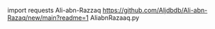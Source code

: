 import requests
Ali-abn-Razzaq
https://github.com/Aljdbdb/Ali-abn-Razaq/new/main?readme=1
AliabnRazaaq.py
